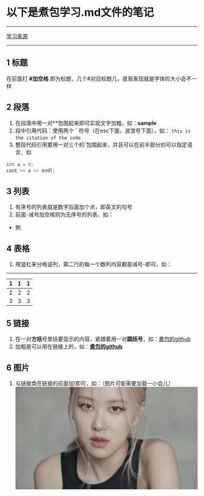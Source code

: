 # 以下是煮包学习.md文件的笔记
***
[学习来源](https://www.bilibili.com/video/BV1Y5411W7j4/?spm_id_from=333.1007.top_right_bar_window_history.content.click&vd_source=bc9346f80fc09bfbabf1eb9bbf2017f9)
***
## 1 标题
在前面打 **#加空格** 即为标题，几个#对应标题几，直观表现就是字体的大小会不一样
## 2 段落
1. 在段落中用一对**包围起来即可实现文字加粗，如：**sample**
2. 段中引用代码：使用两个 **\`** 符号（在esc下面，波浪号下面），如：  `this is the citation of the code`
3. 整段代码引用要用一对三个的\`包围起来，并且可以在前半部分的可以指定语言，如
```c++
int a = 0;
cout << a << endl;
```
## 3 列表
1. 有序号的列表就是数字后面加个点，即英文的句号
2. 前面-减号加空格则为无序号的列表，如：
- 例
## 4 表格
1. 用竖杠来分格竖列，第二行的每一个数列内容都是减号-即可，如：
***
|1|1|1|
|-|-|-|
|2|2|2|
|3|3|3|
## 5 链接
1. 在一对**方括**号里括要显示的内容，紧跟着用一对**圆括号**，如：[煮包的github](https://github.com/heng-jack)
2. 加粗是可以用在链接上的，如：**[煮包的github](https://github.com/heng-jack)**
## 6 图片
1. 与链接类在链接的前面加!即可，如：（图片可能需要加载一小会儿） ![rosie](https://github.com/heng-jack/markdown_text_learning/blob/main/img/rose.png)
